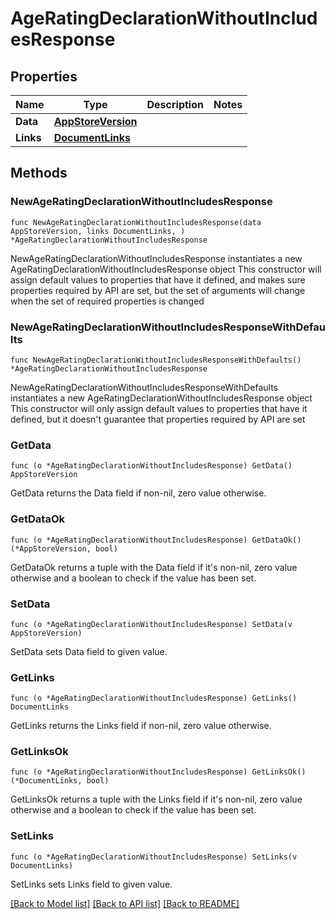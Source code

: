 # AgeRatingDeclarationWithoutIncludesResponse

## Properties

Name | Type | Description | Notes
------------ | ------------- | ------------- | -------------
**Data** | [**AppStoreVersion**](AppStoreVersion.md) |  | 
**Links** | [**DocumentLinks**](DocumentLinks.md) |  | 

## Methods

### NewAgeRatingDeclarationWithoutIncludesResponse

`func NewAgeRatingDeclarationWithoutIncludesResponse(data AppStoreVersion, links DocumentLinks, ) *AgeRatingDeclarationWithoutIncludesResponse`

NewAgeRatingDeclarationWithoutIncludesResponse instantiates a new AgeRatingDeclarationWithoutIncludesResponse object
This constructor will assign default values to properties that have it defined,
and makes sure properties required by API are set, but the set of arguments
will change when the set of required properties is changed

### NewAgeRatingDeclarationWithoutIncludesResponseWithDefaults

`func NewAgeRatingDeclarationWithoutIncludesResponseWithDefaults() *AgeRatingDeclarationWithoutIncludesResponse`

NewAgeRatingDeclarationWithoutIncludesResponseWithDefaults instantiates a new AgeRatingDeclarationWithoutIncludesResponse object
This constructor will only assign default values to properties that have it defined,
but it doesn't guarantee that properties required by API are set

### GetData

`func (o *AgeRatingDeclarationWithoutIncludesResponse) GetData() AppStoreVersion`

GetData returns the Data field if non-nil, zero value otherwise.

### GetDataOk

`func (o *AgeRatingDeclarationWithoutIncludesResponse) GetDataOk() (*AppStoreVersion, bool)`

GetDataOk returns a tuple with the Data field if it's non-nil, zero value otherwise
and a boolean to check if the value has been set.

### SetData

`func (o *AgeRatingDeclarationWithoutIncludesResponse) SetData(v AppStoreVersion)`

SetData sets Data field to given value.


### GetLinks

`func (o *AgeRatingDeclarationWithoutIncludesResponse) GetLinks() DocumentLinks`

GetLinks returns the Links field if non-nil, zero value otherwise.

### GetLinksOk

`func (o *AgeRatingDeclarationWithoutIncludesResponse) GetLinksOk() (*DocumentLinks, bool)`

GetLinksOk returns a tuple with the Links field if it's non-nil, zero value otherwise
and a boolean to check if the value has been set.

### SetLinks

`func (o *AgeRatingDeclarationWithoutIncludesResponse) SetLinks(v DocumentLinks)`

SetLinks sets Links field to given value.



[[Back to Model list]](../README.md#documentation-for-models) [[Back to API list]](../README.md#documentation-for-api-endpoints) [[Back to README]](../README.md)


